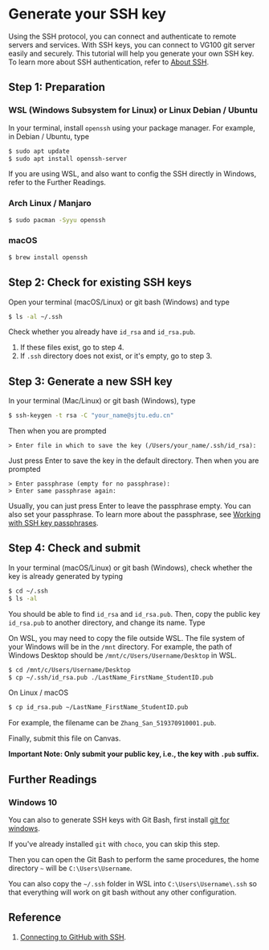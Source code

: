 # Generate your SSH key

Using the SSH protocol, you can connect and authenticate to remote servers and services. With SSH keys, you can connect to VG100 git server easily and securely. This tutorial will help you generate your own SSH key. To learn more about SSH authentication, refer to [About SSH](https://help.github.com/en/github/authenticating-to-github/about-ssh).

## Step 1: Preparation

### WSL (Windows Subsystem for Linux) or Linux Debian / Ubuntu

In your terminal, install `openssh` using your package manager. For example, in Debian / Ubuntu, type

```bash
$ sudo apt update
$ sudo apt install openssh-server
```

If you are using WSL, and also want to config the SSH directly in Windows, refer to the Further Readings.

### Arch Linux / Manjaro

```bash
$ sudo pacman -Syyu openssh
```

### macOS

```bash
$ brew install openssh
```



## Step 2: Check for existing SSH keys

Open your terminal (macOS/Linux) or git bash (Windows) and type

```bash
$ ls -al ~/.ssh
```

Check whether you already have `id_rsa` and `id_rsa.pub`.

1. If these files exist, go to step 4.
1. If `.ssh` directory does not exist, or it's empty, go to step 3.

## Step 3: Generate a new SSH key

In your terminal (Mac/Linux) or git bash (Windows), type

```bash
$ ssh-keygen -t rsa -C "your_name@sjtu.edu.cn"
```

Then when you are prompted

```
> Enter file in which to save the key (/Users/your_name/.ssh/id_rsa):
```

Just press Enter to save the key in the default directory. Then when you are prompted

```
> Enter passphrase (empty for no passphrase):
> Enter same passphrase again:
```

Usually, you can just press Enter to leave the passphrase empty. You can also set your passphrase. To learn more about the passphrase, see [Working with SSH key passphrases](https://help.github.com/en/github/authenticating-to-github/working-with-ssh-key-passphrases).


## Step 4: Check and submit

In your terminal (macOS/Linux) or git bash (Windows), check whether the key is already generated by typing

```bash
$ cd ~/.ssh
$ ls -al
```

You should be able to find `id_rsa` and `id_rsa.pub`. Then, copy the public key `id_rsa.pub` to another directory, and change its name. Type

On WSL, you may need to copy the file outside WSL. The file system of your Windows will be in the `/mnt` directory. For example, the path of Windows Desktop should be `/mnt/c/Users/Username/Desktop` in WSL.

```bash
$ cd /mnt/c/Users/Username/Desktop
$ cp ~/.ssh/id_rsa.pub ./LastName_FirstName_StudentID.pub
```

On Linux / macOS

```bash
$ cp id_rsa.pub ~/LastName_FirstName_StudentID.pub
```

For example, the filename can be `Zhang_San_519370910001.pub`.

Finally, submit this file on Canvas.

**Important Note: Only submit your public key, i.e., the key with `.pub` suffix.**

## Further Readings

### Windows 10

You can also to generate SSH keys with Git Bash, first install [git for windows](https://gitforwindows.org/).

If you've already installed `git` with `choco`, you can skip this step.

Then you can open the Git Bash to perform the same procedures, the home directory `~` will be `C:\Users\Username`.

You can also copy the `~/.ssh` folder in WSL into `C:\Users\Username\.ssh` so that everything will work on git bash without any other configuration.

## Reference

1. [Connecting to GitHub with SSH](https://help.github.com/en/github/authenticating-to-github/connecting-to-github-with-ssh).
